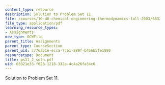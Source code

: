 ```yaml
---
content_type: resource
description: Solution to Problem Set 11.
file: /courses/10-40-chemical-engineering-thermodynamics-fall-2003/68321e33f0281218332a4c4a26fa34c6_ps11_2_soln.pdf
file_type: application/pdf
learning_resource_types:
- Assignments
ocw_type: OCWFile
parent_title: Assignments
parent_type: CourseSection
parent_uid: c776a51e-ecca-7cb1-889f-b466b5fe1890
resourcetype: Document
title: ps11_2_soln.pdf
uid: 68321e33-f028-1218-332a-4c4a26fa34c6
---
```

Solution to Problem Set 11.

